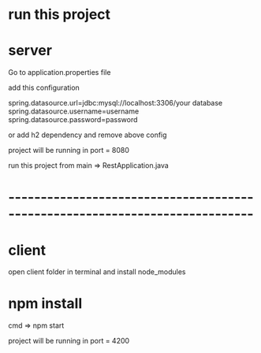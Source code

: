 # run this project

# server

Go to application.properties file

add this configuration

spring.datasource.url=jdbc:mysql://localhost:3306/your database
spring.datasource.username=username
spring.datasource.password=password

or add h2 dependency and remove above config

project will be running in port = 8080

run this project from main => RestApplication.java

# ----------------------------------------------------------------------------

# client

open client folder in terminal and install node_modules

# npm install

cmd => npm start

project will be running in port = 4200